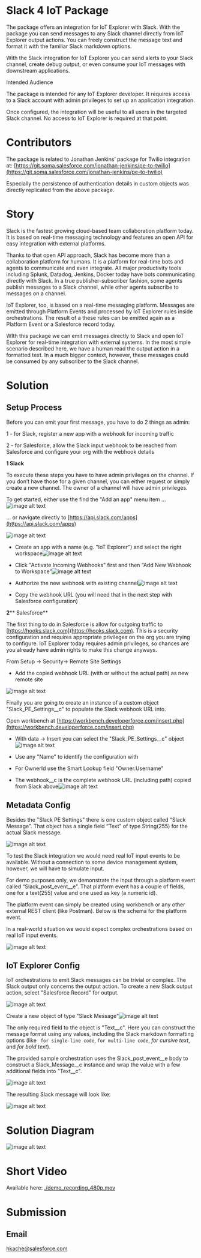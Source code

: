 # Slack 4 IoT Package

The package offers an integration for IoT Explorer with Slack. With the package you can send messages to any Slack channel directly from IoT Explorer output actions. You can freely construct the message text and format it with the familiar Slack markdown options.

With the Slack integration for IoT Explorer you can send alerts to your Slack channel, create debug output, or even consume your IoT messages with downstream applications. 

Intended Audience

The package is intended for any IoT Explorer developer. It requires access to a Slack account with admin privileges to set up an application integration.

Once configured, the integration will be useful to all users in the targeted Slack channel. No access to IoT Explorer is required at that point.

# Contributors

The package is related to Jonathan Jenkins’ package for Twilio integration at: [https://git.soma.salesforce.com/jonathan-jenkins/pe-to-twilio](https://git.soma.salesforce.com/jonathan-jenkins/pe-to-twilio)

Especially the persistence of authentication details in custom objects was directly replicated from the above package.

# Story

Slack is the fastest growing cloud-based team collaboration platform today. It is based on real-time messaging technology and features an open API for easy integration with external platforms. 

Thanks to that open API approach, Slack has become more than a collaboration platform for humans. It is a platform for real-time bots and agents to communicate and even integrate. All major productivity tools including Splunk, Datadog, Jenkins, Docker today have bots communicating directly with Slack. In a true publisher-subscriber fashion, some agents publish messages to a Slack channel, while other agents subscribe to messages on a channel.

IoT Explorer, too,  is based on a real-time messaging platform. Messages are emitted through Platform Events and processed by IoT Explorer rules inside orchestrations. The result of a these rules can be emitted again as a Platform Event or a Salesforce record today.

WIth this package we can emit messages directly to Slack and open IoT Explorer for real-time integration with external systems. In the most simple scenario described here, we have a human read the output action in a formatted text. In a much bigger context, however, these messages could be consumed by any subscriber to the Slack channel.

# Solution

## Setup Process

Before you can emit your first message, you have to do 2 things as admin:

1 - for Slack, register a new app with a webhook for incoming traffic

2 - for Salesforce, allow the Slack input webhook to be reached from Salesforce and configure your org with the webhook details

**1 Slack**

To execute these steps you have to have admin privileges on the channel. If you don’t have those for a given channel, you can either request or simply create a new channel. The owner of a channel will have admin privileges.

To get started, either use the find the "Add an app" menu item ...![image alt text](img/image_0.png)

… or navigate directly to [https://api.slack.com/apps](https://api.slack.com/apps)

![image alt text](img/image_1.png)

* Create an app with a name (e.g. "IoT Explorer") and select the right workspace![image alt text](img/image_2.png)

* Click "Activate Incoming Webhooks" first and then “Add New Webhook to Workspace”![image alt text](img/image_3.png)

* Authorize the new webhook with existing channel![image alt text](img/image_4.png)

* Copy the webhook URL (you will need that in the next step with Salesforce configuration)

**2**** Salesforce**

The first thing to do in Salesforce is allow for outgoing traffic to [https://hooks.slack.com](https://hooks.slack.com). This is a security configuration and requires appropriate privileges on the org you are trying to configure. IoT Explorer today requires admin privileges, so chances are you already have admin rights to make this change anyways.

From Setup → Security→ Remote Site Settings

* Add the copied webhook URL (with or without the actual path) as new remote site

![image alt text](img/image_5.png)

Finally you are going to create an instance of a custom object "Slack_PE_Settings__c" to populate the Slack webhook URL into.

Open workbench at [https://workbench.developerforce.com/insert.php](https://workbench.developerforce.com/insert.php)

* With data → Insert you can select the "Slack_PE_Settings__c" object![image alt text](img/image_6.png)

* Use any "Name" to identify the configuration with

* For OwnerId use the Smart Lookup field "Owner.Username"

* The webhook__c is the complete webhook URL (including path) copied from Slack above![image alt text](img/image_7.png)

## Metadata Config

Besides the "Slack PE Settings" there is one custom object called “Slack Message”. That object has a single field “Text” of type String(255) for the actual Slack message.

![image alt text](img/image_8.png)

To test the Slack integration we would need real IoT input events to be available. Without a connection to some device management system, however, we will have to simulate input.

For demo purposes only, we demonstrate the input through a platform event called “Slack_post_event__e”. That platform event has a couple of fields, one for a text(255) value and one used as key (a numeric id). 

The platform event can simply be created using workbench or any other external REST client (like Postman). Below is the schema for the platform event.

In a real-world situation we would expect complex orchestrations based on real IoT input events.


![image alt text](img/image_9.png) 

## IoT Explorer Config

IoT orchestrations to emit Slack messages can be trivial or complex. The Slack output only concerns the output action. To create a new Slack output action, select "Salesforce Record" for output.

![image alt text](img/image_10.png)

Create a new object of type "Slack Message"![image alt text](img/image_11.png)

The only required field to the object is "Text__c". Here you can construct the message format using any values, including the Slack markdown formatting options (like ` for single-line code`, ```for multi-line code```, _for cursive text_, and *for bold text*).

The provided sample orchestration uses the Slack_post_event__e body to construct a Slack_Message__c instance and wrap the value with a few additional fields into "Text__c". 

![image alt text](img/image_12.png)

The resulting Slack message will look like:

![image alt text](img/image_13.png)

# Solution Diagram

![image alt text](img/image_14.png) 

# Short Video

Available here: [./demo_recording_480p.mov](./demo_recording_480p.mov)

# Submission

## Email

hkache@salesforce.com

